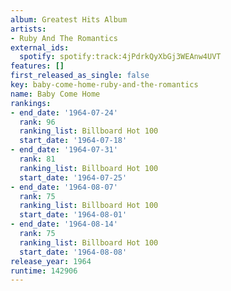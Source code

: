 ```yaml
---
album: Greatest Hits Album
artists:
- Ruby And The Romantics
external_ids:
  spotify: spotify:track:4jPdrkQyXbGj3WEAnw4UVT
features: []
first_released_as_single: false
key: baby-come-home-ruby-and-the-romantics
name: Baby Come Home
rankings:
- end_date: '1964-07-24'
  rank: 96
  ranking_list: Billboard Hot 100
  start_date: '1964-07-18'
- end_date: '1964-07-31'
  rank: 81
  ranking_list: Billboard Hot 100
  start_date: '1964-07-25'
- end_date: '1964-08-07'
  rank: 75
  ranking_list: Billboard Hot 100
  start_date: '1964-08-01'
- end_date: '1964-08-14'
  rank: 75
  ranking_list: Billboard Hot 100
  start_date: '1964-08-08'
release_year: 1964
runtime: 142906
---
```



